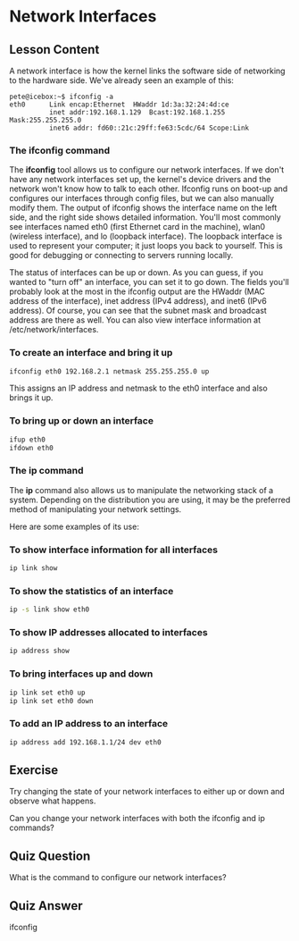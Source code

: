 # Network Interfaces

## Lesson Content

A network interface is how the kernel links the software side of networking to the hardware side. We've already seen an example of this:

```plaintext
pete@icebox:~$ ifconfig -a
eth0      Link encap:Ethernet  HWaddr 1d:3a:32:24:4d:ce
          inet addr:192.168.1.129  Bcast:192.168.1.255  Mask:255.255.255.0
          inet6 addr: fd60::21c:29ff:fe63:5cdc/64 Scope:Link
```

### The ifconfig command

The **ifconfig** tool allows us to configure our network interfaces. If we don't have any network interfaces set up, the kernel's device drivers and the network won't know how to talk to each other. Ifconfig runs on boot-up and configures our interfaces through config files, but we can also manually modify them. The output of ifconfig shows the interface name on the left side, and the right side shows detailed information. You'll most commonly see interfaces named eth0 (first Ethernet card in the machine), wlan0 (wireless interface), and lo (loopback interface). The loopback interface is used to represent your computer; it just loops you back to yourself. This is good for debugging or connecting to servers running locally.

The status of interfaces can be up or down. As you can guess, if you wanted to "turn off" an interface, you can set it to go down. The fields you'll probably look at the most in the ifconfig output are the HWaddr (MAC address of the interface), inet address (IPv4 address), and inet6 (IPv6 address). Of course, you can see that the subnet mask and broadcast address are there as well. You can also view interface information at /etc/network/interfaces.

### To create an interface and bring it up

```bash
ifconfig eth0 192.168.2.1 netmask 255.255.255.0 up
```

This assigns an IP address and netmask to the eth0 interface and also brings it up.

### To bring up or down an interface

```bash
ifup eth0
ifdown eth0
```

### The ip command

The **ip** command also allows us to manipulate the networking stack of a system. Depending on the distribution you are using, it may be the preferred method of manipulating your network settings.

Here are some examples of its use:

### To show interface information for all interfaces

```bash
ip link show
```

### To show the statistics of an interface

```bash
ip -s link show eth0
```

### To show IP addresses allocated to interfaces

```bash
ip address show
```

### To bring interfaces up and down

```bash
ip link set eth0 up
ip link set eth0 down
```

### To add an IP address to an interface

```bash
ip address add 192.168.1.1/24 dev eth0
```

## Exercise

Try changing the state of your network interfaces to either up or down and observe what happens.

Can you change your network interfaces with both the ifconfig and ip commands?

## Quiz Question

What is the command to configure our network interfaces?

## Quiz Answer

ifconfig

